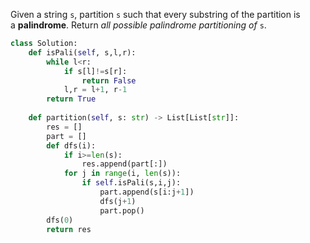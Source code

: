 Given a string `s`, partition `s` such that every substring of the partition is a **palindrome**. Return _all possible palindrome partitioning of_ `s`.

```python
class Solution:
    def isPali(self, s,l,r):
        while l<r:
            if s[l]!=s[r]:
                return False
            l,r = l+1, r-1
        return True
    
    def partition(self, s: str) -> List[List[str]]:
        res = []
        part = []
        def dfs(i):
            if i>=len(s):
                res.append(part[:])
            for j in range(i, len(s)):
                if self.isPali(s,i,j):
                    part.append(s[i:j+1])
                    dfs(j+1)
                    part.pop()
        dfs(0)
        return res
```


